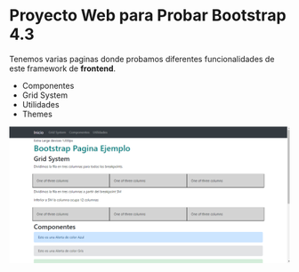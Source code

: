 # Proyecto Web para Probar Bootstrap 4.3

Tenemos varias paginas donde probamos diferentes funcionalidades de este framework de **frontend**.

- Componentes
- Grid System
- Utilidades
- Themes

![Alt text](https://github.com/PRIYI00/Bootstrap/blob/master/screenshot.png)
